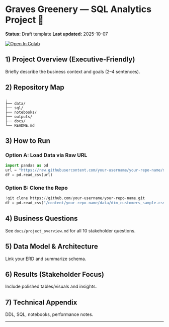 
# Graves Greenery — SQL Analytics Project 🌿

**Status:** Draft template
**Last updated:** 2025-10-07

[![Open In Colab](https://colab.research.google.com/assets/colab-badge.svg)](https://colab.research.google.com/github/danielsgraves/Graves_Greenery_Analysis/blob/main/notebook/Graves_Greenery.ipynb)

## 1) Project Overview (Executive-Friendly)
Briefly describe the business context and goals (2–4 sentences).

## 2) Repository Map
```
.
├── data/
├── sql/
├── notebooks/
├── outputs/
├── docs/
└── README.md
```

## 3) How to Run
### Option A: Load Data via Raw URL
```python
import pandas as pd
url = "https://raw.githubusercontent.com/your-username/your-repo-name/main/data/dim_customers_sample.csv"
df = pd.read_csv(url)
```
### Option B: Clone the Repo
```python
!git clone https://github.com/your-username/your-repo-name.git
df = pd.read_csv("/content/your-repo-name/data/dim_customers_sample.csv")
```

## 4) Business Questions
See `docs/project_overview.md` for all 10 stakeholder questions.

## 5) Data Model & Architecture
Link your ERD and summarize schema.

## 6) Results (Stakeholder Focus)
Include polished tables/visuals and insights.

## 7) Technical Appendix
DDL, SQL, notebooks, performance notes.

---

